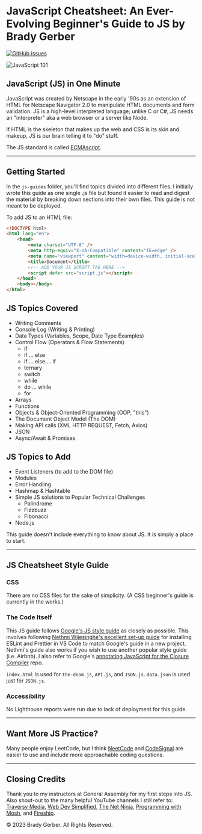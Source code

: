 # JavaScript Cheatsheet: An Ever-Evolving Beginner's Guide to JS by Brady Gerber

[![GitHub issues](https://img.shields.io/github/issues/bg-write/javascript-cheatsheet?style=flat-square)](https://github.com/bg-write/javascript-cheatsheet/issues)

![JavaScript 101](https://doodleipsum.com/700?bg=D96363&i=2950d197771be2105d7d9a91975907bc)

## JavaScript (JS) in One Minute

JavaScript was created by Netscape in the early '90s as an extension of HTML for Netscape Navigator 2.0 to manipulate HTML documents and form validation. JS is a high-level interpreted language; unlike C or C#, JS needs an "interpreter" aka a web browser or a server like Node.

If HTML is the skeleton that makes up the web and CSS is its skin and makeup, JS is our brain telling it to "do" stuff.

The JS standard is called [ECMAscript](https://www.ecma-international.org/publications-and-standards/standards/ecma-262/).

---

## Getting Started

In the `js-guides` folder, you'll find topics divided into different files. I initially wrote this guide as one single .js file but found it easier to read and digest the material by breaking down sections into their own files. This guide is not meant to be deployed.

To add JS to an HTML file:

```html
<!DOCTYPE html>
<html lang="en">
    <head>
        <meta charset="UTF-8" />
        <meta http-equiv="X-UA-Compatible" content="IE=edge" />
        <meta name="viewport" content="width=device-width, initial-scale=1.0" />
        <title>Document</title>
        <!-- ADD YOUR JS SCRIPT TAG HERE -->
        <script defer src="script.js"></script>
    </head>
    <body></body>
</html>
```

## JS Topics Covered

-   Writing Comments
-   Console Log (Writing & Printing)
-   Data Types (Variables, Scope, Date Type Examples)
-   Control Flow (Operators & Flow Statements)
    -   if
    -   if ... else
    -   if ... else ... if
    -   ternary
    -   switch
    -   while
    -   do ... while
    -   for
-   Arrays
-   Functions
-   Objects & Object-Oriented Programming (OOP, "this")
-   The Document Object Model (The DOM)
-   Making API calls (XML HTTP REQUEST, Fetch, Axios)
-   JSON
-   Async/Await & Promises

## JS Topics to Add

-   Event Listeners (to add to the DOM file)
-   Modules
-   Error Handling
-   Hashmap & Hashtable
-   Simple JS solutions to Popular Technical Challenges
    -   Palindrome
    -   Fizzbuzz
    -   Fibonacci
-   Node.js

This guide doesn't include everything to know about JS. It is simply a place to start.

---

## JS Cheatsheet Style Guide

### CSS

There are no CSS files for the sake of simplicity. (A CSS beginner's guide is currently in the works.)

### The Code Itself

This JS guide follows [Google's JS style guide](https://google.github.io/styleguide/jsguide.html) as closely as possible. This involves following [Nethmi Wijesinghe's excellent set-up guide](https://enlear.academy/how-to-set-up-airbnb-style-guide-82413ea6c5f2) for installing ESLint and Prettier in VS Code to match Google's guide in a new project. Nethmi's guide also works if you wish to use another popular style guide (i.e. Airbnb). I also refer to Google's [annotating JavaScript for the Closure Compiler](https://github.com/google/closure-compiler/wiki/Annotating-JavaScript-for-the-Closure-Compiler#return-type-description) repo.

`index.html` is used for `the-doom.js`, `API.js`, and `JSON.js`. `data.json` is used just for `JSON.js`.

### Accessibility

No Lighthouse reports were run due to lack of deployment for this guide.

---

## Want More JS Practice?

Many people enjoy LeetCode, but I think [NeetCode](https://neetcode.io/) and [CodeSignal](https://codesignal.com/) are easier to use and include more approachable coding questions.

---

## Closing Credits

Thank you to my instructors at General Assembly for my first steps into JS. Also shout-out to the many helpful YouTube channels I still refer to: [Traversy Media](https://www.youtube.com/c/TraversyMedia), [Web Dev Simplified](https://www.youtube.com/c/WebDevSimplified), [The Net Ninja](https://www.youtube.com/c/TheNetNinja), [Programming with Mosh](https://www.youtube.com/c/programmingwithmosh), and [Fireship](https://www.youtube.com/watch?v=lkIFF4maKMU).

© 2023 Brady Gerber. All Rights Reserved.
